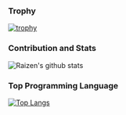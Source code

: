 <!--  -
# Hi I am Raizen 👋

- 🔭 I’m currently working on as a student of City College of Angeles
- 🌱 I’m currently learning Web Development 
- 👯 I’m looking to collaborate on API for web dev tutorials
- 🤔 I’m looking for help with How to be come more technology driven
- 💬 Ask me about Life as a student and learning programming 
- 😄 Pronouns: He/His/Him
 📫 How to reach me
 -->
### Trophy

[![trophy](https://github-profile-trophy.vercel.app/?username=zenraiching&theme=default)](https://github.com/ryo-ma/github-profile-trophy)


### Contribution and Stats
![Raizen's github stats](https://github-readme-stats.vercel.app/api?username=zenraiching&show_icons=true&theme=default)

### Top Programming Language 

[![Top Langs](https://github-readme-stats.vercel.app/api/top-langs/?username=zenraiching&layout=compact)](https://github.com/zenraiching/github-readme-stats)

<!--  -
<h3>🛠 Tech Stack</h3>

- 💻 &nbsp; Python | Java | Dart | PHP
- 🌐 &nbsp; Flutter | HTML | CSS | JavaScript | PHP | NodeJS
- 🛢 &nbsp; MySQL 
- 🔧 &nbsp; Visual Studio code | Netbeans | Git
- 🖥 &nbsp; Microsoft Powerpoint
 -->
